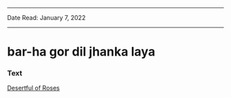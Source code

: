 
---

Date Read: January 7, 2022

---


# bar-ha gor dil jhanka laya


### Text

[Desertful of Roses](http://www.columbia.edu/itc/mealac/pritchett/00garden/00c/0085/index_0085.html)


